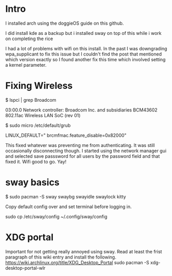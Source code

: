 # Intro
I installed arch using the doggieOS guide on this github.

I did install kde as a backup but i installed sway on top of this while i work on completing the rice

I had a lot of problems with wifi on this install. In the past I was downgrading wpa_supplicant to fix this issue but I couldn't find the post that mentioned which version exactly so I found another fix this time which involved setting a kernel parameter.

# Fixing Wireless

$ lspci | grep Broadcom

03:00.0 Network controller: Broadcom Inc. and subsidiaries BCM43602 802.11ac Wireless LAN SoC (rev 01)

$ sudo micro /etc/default/grub

LINUX_DEFAULT="<blah> <blah> brcmfmac.feature_disable=0x82000"

This fixed whatever was preventing me from authenticating. It was still occasionally disconnecting though. I started using the network manager gui and selected save passsword for all users by the password field and that fixed it. Wifi good to go. Yay!

# sway basics
$ sudo pacman -S sway swaybg swayidle swaylock kitty

Copy default config over and set terminal before logging in.

sudo cp /etc/sway/config ~/.config/sway/config 

# XDG portal
Important for not getting really annoyed using sway. Read at least the frist paragraph of this wiki entry and install the following.
https://wiki.archlinux.org/title/XDG_Desktop_Portal
sudo pacman -S xdg-desktop-portal-wlr
